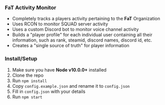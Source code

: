 ### FaT Activity Monitor

- Completely tracks a players activity pertaining to the **FaT** Organization
- Uses RCON to monitor SQUAD server activity
- Uses a custom Discord bot to monitor voice channel activity
- Builds a "player profile" for each individual user containing all their information, such as rank, steamid, discord names, discord id, etc.
- Creates a "single source of truth" for player information

### Install/Setup

1. Make sure you have **Node v10.0.0+** installed
1. Clone the repo
1. Run `npm install`
1. Copy `config.example.json` and rename it to `config.json`
1. Fill in `config.json` with your details
1. Run `npm start`